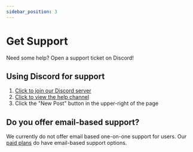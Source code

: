 ```yaml
---
sidebar_position: 3
---
```


# Get Support

Need some help? Open a support ticket on Discord!

## Using Discord for support

1. [Click to join our Discord server](https://discord.gg/gbmjfFe79x)
2. [Click to view the help channel](https://discord.com/channels/1203793630448455770/1203802071506227230)
3. Click the "New Post" button in the upper-right of the page

## Do you offer email-based support?

We currently do not offer email based one-on-one support for users. Our [paid plans](/docs/upgrading) do have email-based support options.